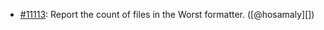 * [#11113](https://github.com/rubocop/rubocop/pull/11113): Report the count of files in the Worst formatter. ([@hosamaly][])
